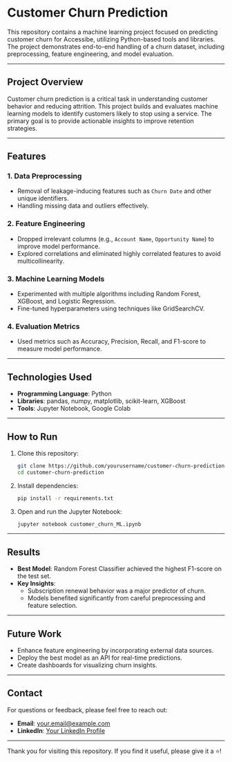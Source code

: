 # Customer Churn Prediction

This repository contains a machine learning project focused on predicting customer churn for Accessibe, utilizing Python-based tools and libraries. The project demonstrates end-to-end handling of a churn dataset, including preprocessing, feature engineering, and model evaluation.

---

## Project Overview

Customer churn prediction is a critical task in understanding customer behavior and reducing attrition. This project builds and evaluates machine learning models to identify customers likely to stop using a service. The primary goal is to provide actionable insights to improve retention strategies.

---

## Features

### 1. **Data Preprocessing**
- Removal of leakage-inducing features such as `Churn Date` and other unique identifiers.
- Handling missing data and outliers effectively.

### 2. **Feature Engineering**
- Dropped irrelevant columns (e.g., `Account Name`, `Opportunity Name`) to improve model performance.
- Explored correlations and eliminated highly correlated features to avoid multicollinearity.

### 3. **Machine Learning Models**
- Experimented with multiple algorithms including Random Forest, XGBoost, and Logistic Regression.
- Fine-tuned hyperparameters using techniques like GridSearchCV.

### 4. **Evaluation Metrics**
- Used metrics such as Accuracy, Precision, Recall, and F1-score to measure model performance.

---

## Technologies Used

- **Programming Language**: Python
- **Libraries**: pandas, numpy, matplotlib, scikit-learn, XGBoost
- **Tools**: Jupyter Notebook, Google Colab

---

## How to Run

1. Clone this repository:
   ```bash
   git clone https://github.com/yourusername/customer-churn-prediction.git
   cd customer-churn-prediction
   ```

2. Install dependencies:
   ```bash
   pip install -r requirements.txt
   ```

3. Open and run the Jupyter Notebook:
   ```bash
   jupyter notebook customer_churn_ML.ipynb
   ```

---

## Results

- **Best Model**: Random Forest Classifier achieved the highest F1-score on the test set.
- **Key Insights**:
  - Subscription renewal behavior was a major predictor of churn.
  - Models benefited significantly from careful preprocessing and feature selection.

---

## Future Work

- Enhance feature engineering by incorporating external data sources.
- Deploy the best model as an API for real-time predictions.
- Create dashboards for visualizing churn insights.

---

## Contact

For questions or feedback, please feel free to reach out:
- **Email**: your.email@example.com
- **LinkedIn**: [Your LinkedIn Profile](https://linkedin.com/in/yourprofile)

---

Thank you for visiting this repository. If you find it useful, please give it a ⭐!
